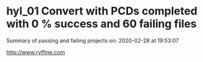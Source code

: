 # hyl_01 Convert with PCDs completed with 0 % success and 60 failing files

Summary of passing and failing projects on: 2020-02-28 at 19:53:07

http://www.ryffine.com
